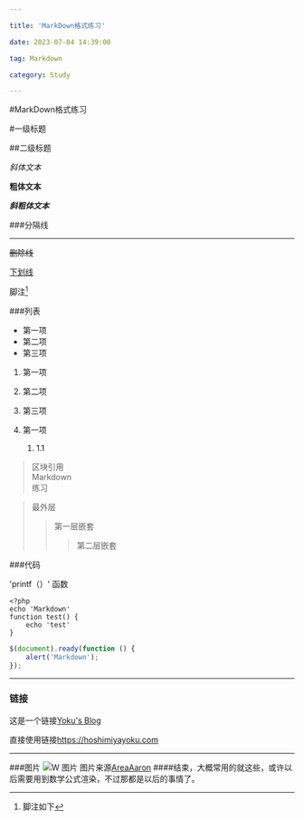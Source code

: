 ```yaml
---

title: 'MarkDown格式练习'

date: 2023-07-04 14:39:00

tag: Markdown

category: Study

---
```


#MarkDown格式练习

#一级标题

##二级标题

*斜体文本*

**粗体文本**

***斜粗体文本***

###分隔线

***

~~删除线~~

<u>下划线</u>


脚注[^脚注]
[^脚注]:脚注如下

###列表

* 第一项
* 第二项
* 第三项

1. 第一项
2. 第二项
3. 第三项

1. 第一项
	1. 1.1

>区块引用  
>Markdown  
>练习



>最外层
>>第一层嵌套
>>>第二层嵌套

###代码

'printf（）' 函数

	<?php
	echo 'Markdown'
	function test() {
		echo 'test'
	}

```javascript
$(document).ready(function () {
    alert('Markdown');
});
```

---
### 链接

这是一个链接[Yoku's Blog](https://hoshimiyayoku.com)

直接使用链接<https://hoshimiyayoku.com>

---
###图片
![W 图片](https://i.pximg.net/img-original/img/2021/01/10/19/13/34/86957260_p0.jpg)
图片来源[AreaAaron](https://www.pixiv.net/artworks/86957260)
####结束，大概常用的就这些，或许以后需要用到数学公式渲染，不过那都是以后的事情了。
